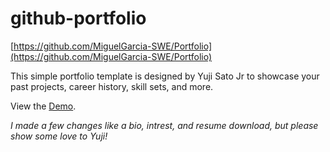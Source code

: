 # github-portfolio  
[https://github.com/MiguelGarcia-SWE/Portfolio](https://github.com/MiguelGarcia-SWE/Portfolio)

This simple portfolio template is designed by Yuji Sato Jr to showcase your past projects, career history, skill sets, and more.

View the [Demo](https://yujisatojr.github.io/react-portfolio-template/).

*I made a few changes like a bio, intrest, and resume download, but please show some love to Yuji!*
